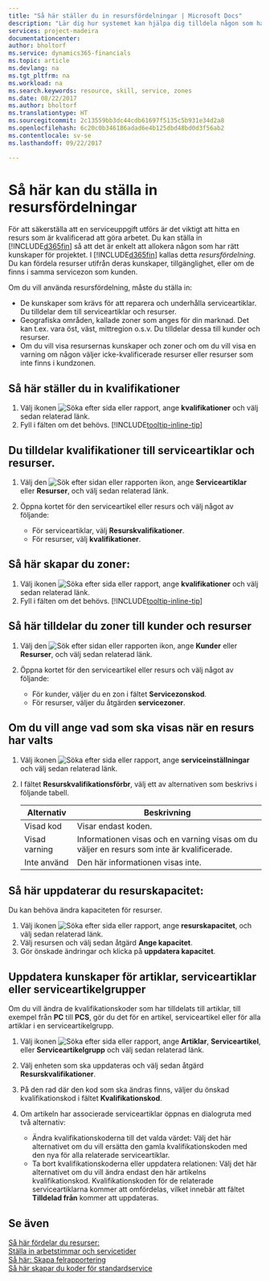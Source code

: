 ```yaml
---
title: "Så här ställer du in resursfördelningar | Microsoft Docs"
description: "Lär dig hur systemet kan hjälpa dig tilldela någon som har de kvalifikationer som krävs för att tillhandahålla tjänster."
services: project-madeira
documentationcenter: 
author: bholtorf
ms.service: dynamics365-financials
ms.topic: article
ms.devlang: na
ms.tgt_pltfrm: na
ms.workload: na
ms.search.keywords: resource, skill, service, zones
ms.date: 08/22/2017
ms.author: bholtorf
ms.translationtype: HT
ms.sourcegitcommit: 2c13559bb3dc44cdb61697f5135c5b931e34d2a8
ms.openlocfilehash: 6c20c0b346186adad6e4b125dbd48bd0d3f56ab2
ms.contentlocale: sv-se
ms.lasthandoff: 09/22/2017

---
```


# <a name="how-to-set-up-resource-allocation"></a>Så här kan du ställa in resursfördelningar
För att säkerställa att en serviceuppgift utförs är det viktigt att hitta en resurs som är kvalificerad att göra arbetet. Du kan ställa in [!INCLUDE[d365fin](includes/d365fin_md.md)] så att det är enkelt att allokera någon som har rätt kunskaper för projektet. I [!INCLUDE[d365fin](includes/d365fin_md.md)] kallas detta _resursfördelning_. Du kan fördela resurser utifrån deras kunskaper, tillgänglighet, eller om de finns i samma servicezon som kunden. 

Om du vill använda resursfördelning, måste du ställa in:  
  
* De kunskaper som krävs för att reparera och underhålla serviceartiklar. Du tilldelar dem till serviceartiklar och resurser.  
* Geografiska områden, kallade zoner som anges för din marknad. Det kan t.ex. vara öst, väst, mittregion o.s.v. Du tilldelar dessa till kunder och resurser.  
* Om du vill visa resursernas kunskaper och zoner och om du vill visa en varning om någon väljer icke-kvalificerade resurser eller resurser som inte finns i kundzonen.  

## <a name="to-set-up-skills"></a>Så här ställer du in kvalifikationer
1. Välj ikonen ![Söka efter sida eller rapport](media/ui-search/search_small.png "ikonen Söka efter sida eller rapport"), ange **kvalifikationer** och välj sedan relaterad länk.  
2. Fyll i fälten om det behövs. [!INCLUDE[tooltip-inline-tip](includes/tooltip-inline-tip_md.md)]  

## <a name="to-assign-skills-to-service-items-and-resources"></a>Du tilldelar kvalifikationer till serviceartiklar och resurser.
1. Välj den ![Sök efter sidan eller rapporten](media/ui-search/search_small.png "Sök efter sidan eller rapporten") ikon, ange **Serviceartiklar** eller **Resurser**, och välj sedan relaterad länk.  
2. Öppna kortet för den serviceartikel eller resurs och välj något av följande:  
  
    * För serviceartiklar, välj **Resurskvalifikationer**.  
    * För resurser, välj **kvalifikationer**.  

## <a name="to-set-up-zones"></a>Så här skapar du zoner:
1. Välj ikonen ![Söka efter sida eller rapport](media/ui-search/search_small.png "ikonen Söka efter sida eller rapport"), ange **kvalifikationer** och välj sedan relaterad länk.  
2. Fyll i fälten om det behövs. [!INCLUDE[tooltip-inline-tip](includes/tooltip-inline-tip_md.md)]  

## <a name="to-assign-zones-to-customers-and-resources"></a>Så här tilldelar du zoner till kunder och resurser 
1. Välj den ![Sök efter sidan eller rapporten](media/ui-search/search_small.png "Sök efter sidan eller rapporten") ikon, ange **Kunder** eller **Resurser**, och välj sedan relaterad länk.  
2. Öppna kortet för den serviceartikel eller resurs och välj något av följande:  
  
    * För kunder, väljer du en zon i fältet **Servicezonskod**.  
    * För resurser, väljer du åtgärden **servicezoner**.  

## <a name="to-specify-what-to-show-when-a-resource-is-chosen"></a>Om du vill ange vad som ska visas när en resurs har valts
1. Välj ikonen ![Söka efter sida eller rapport](media/ui-search/search_small.png "ikonen Söka efter sida eller rapport"), ange **serviceinställningar** och välj sedan relaterad länk. 
2. I fältet **Resurskvalifikationsförbr**, välj ett av alternativen som beskrivs i följande tabell.  
  
    |**Alternativ**|**Beskrivning**|  
    |------------|-------------|  
    |Visad kod | Visar endast koden.|  
    |Visad varning | Informationen visas och en varning visas om du väljer en resurs som inte är kvalificerade.|  
    |Inte använd | Den här informationen visas inte.|  

## <a name="to-update-resource-capacity"></a>Så här uppdaterar du resurskapacitet:  
Du kan behöva ändra kapaciteten för resurser.  
  
1. Välj ikonen ![Söka efter sida eller rapport](media/ui-search/search_small.png "ikonen Söka efter sida eller rapport"), ange **resurskapacitet**, och välj sedan relaterad länk.  
2. Välj resursen och välj sedan åtgärd **Ange kapacitet**.  
3. Gör önskade ändringar och klicka på **uppdatera kapacitet**.  

## <a name="to-update-skills-for-items-service-items-or-service-item-groups"></a>Uppdatera kunskaper för artiklar, serviceartiklar eller serviceartikelgrupper
Om du vill ändra de kvalifikationskoder som har tilldelats till artiklar, till exempel från **PC** till **PCS**, gör du det för en artikel, serviceartikel eller för alla artiklar i en serviceartikelgrupp.  
  
1. Välj ikonen ![Söka efter sida eller rapport](media/ui-search/search_small.png "ikonen Söka efter sida eller rapport"), ange **Artiklar**, **Serviceartikel**, eller **Serviceartikelgrupp** och välj sedan relaterad länk.  
2. Välj enheten som ska uppdateras och välj sedan åtgärd **Resurskvalifikationer**.  
3. På den rad där den kod som ska ändras finns, väljer du önskad kvalifikationskod i fältet **Kvalifikationskod**.  
4.  Om artikeln har associerade serviceartiklar öppnas en dialogruta med två alternativ:  
  
    * Ändra kvalifikationskoderna till det valda värdet: Välj det här alternativet om du vill ersätta den gamla kvalifikationskoden med den nya för alla relaterade serviceartiklar.  
    * Ta bort kvalifikationskoderna eller uppdatera relationen: Välj det här alternativet om du vill ändra endast den här artikelns kvalifikationskod. Kvalifikationskoden för de relaterade serviceartiklarna kommer att omfördelas, vilket innebär att fältet **Tilldelad från** kommer att uppdateras.  
  
## <a name="see-also"></a>Se även
[Så här fördelar du resurser:](service-how-to-allocate-resources.md)  
[Ställa in arbetstimmar och servicetider](service-how-setup-work-service-hours.md)  
[Så här: Skapa felrapportering](service-how-setup-fault-reporting.md)  
[Så här skapar du koder för standardservice](service-how-setup-service-coding.md)  
 


